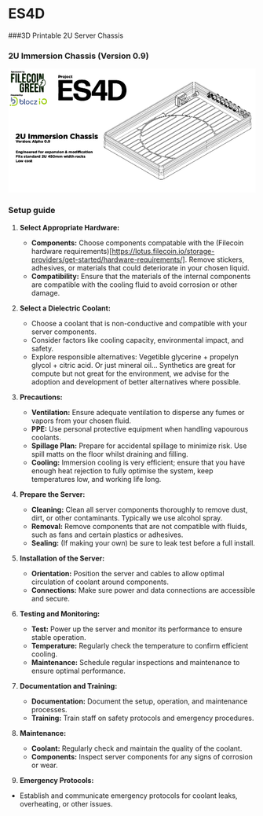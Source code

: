 # ES4D
###3D Printable 2U Server Chassis
### 2U Immersion Chassis (Version 0.9)
![Screenshot](https://github.com/Monolithcreative/ES4D/blob/main/ES4D-2UC.png)

### Setup guide

1. **Select Appropriate Hardware:**
   - **Components:** Choose components compatable with the (Filecoin hardware requirements)[https://lotus.filecoin.io/storage-providers/get-started/hardware-requirements/]. Remove stickers, adhesives, or materials that could deteriorate in your chosen liquid.
   - **Compatibility:** Ensure that the materials of the internal components are compatible with the cooling fluid to avoid corrosion or other damage.
   
2. **Select a Dielectric Coolant:**
   - Choose a coolant that is non-conductive and compatible with your server components.
   - Consider factors like cooling capacity, environmental impact, and safety.
   - Explore responsible alternatives: Vegetible glycerine + propelyn glycol + citric acid. Or just mineral oil... Synthetics are great for compute but not great for the environment, we advise for the adoption and development of better alternatives where possible.
3. **Precautions:**
   - **Ventilation:** Ensure adequate ventilation to disperse any fumes or vapors from your chosen fluid.
   - **PPE:** Use personal protective equipment when handling vapourous coolants.
   - **Spillage Plan:** Prepare for accidental spillage to minimize risk. Use spill matts on the floor whilst draining and filling.
   - **Cooling:** Immersion cooling is very efficient; ensure that you have enough heat rejection to fully optimise the system, keep temperatures low, and working life long.

4. **Prepare the Server:**
   - **Cleaning:** Clean all server components thoroughly to remove dust, dirt, or other contaminants. Typically we use alcohol spray.
   - **Removal:** Remove components that are not compatible with fluids, such as fans and certain plastics or adhesives.
   - **Sealing:** (If making your own) be sure to leak test before a full install.

5. **Installation of the Server:**
   - **Orientation:** Position the server and cables to allow optimal circulation of coolant around components.
   - **Connections:** Make sure power and data connections are accessible and secure.

7. **Testing and Monitoring:**
   - **Test:** Power up the server and monitor its performance to ensure stable operation.
   - **Temperature:** Regularly check the temperature to confirm efficient cooling.
   - **Maintenance:** Schedule regular inspections and maintenance to ensure optimal performance.

8. **Documentation and Training:**
   - **Documentation:** Document the setup, operation, and maintenance processes.
   - **Training:** Train staff on safety protocols and emergency procedures.

9. **Maintenance:**
   - **Coolant:** Regularly check and maintain the quality of the coolant.
   - **Components:** Inspect server components for any signs of corrosion or wear.

10. **Emergency Protocols:**
   - Establish and communicate emergency protocols for coolant leaks, overheating, or other issues.
